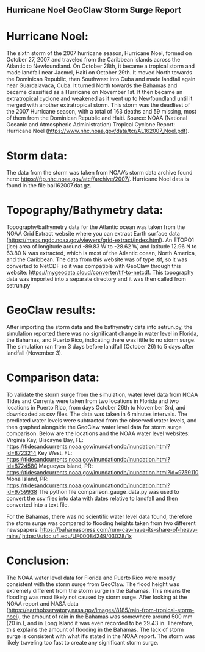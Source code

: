 ## Hurricane Noel GeoClaw Storm Surge Report


# Hurricane Noel:
The sixth storm of the 2007 hurricane season, Hurricane Noel, formed on October 27, 2007 and traveled from the Caribbean islands across the Atlantic to Newfoundland. On October 28th, it became a tropical storm and made landfall near Jacmel, Haiti on October 29th. It moved North towards the Dominican Republic, then Southwest into Cuba and made landfall again near Guardalavaca, Cuba. It turned North towards the Bahamas and became classified as a Hurricane on November 1st. It then became an extratropical cyclone and weakened as it went up to Newfoundland until it merged with another extratropical storm. This storm was the deadliest of the 2007 Hurricane season, with a total of 163 deaths and 59 missing, most of them from the Dominican Republic and Haiti. 
Source: NOAA (National Oceanic and Atmospheric Administration) Tropical Cyclone Report: Hurricane Noel (https://www.nhc.noaa.gov/data/tcr/AL162007_Noel.pdf). 

# Storm data:
The data from the storm was taken from NOAA’s storm data archive found here: https://ftp.nhc.noaa.gov/atcf/archive/2007/. Hurricane Noel data is found in the file bal162007.dat.gz. 

# Topography/Bathymetry data:
Topography/bathymetry data for the Atlantic ocean was taken from the NOAA Grid Extract website where you can extract Earth surface data (https://maps.ngdc.noaa.gov/viewers/grid-extract/index.html). An ETOPO1 (ice) area of  longitude around -89.83 W to -28.62 W, and latitude 12.96 N to 63.80 N was extracted, which is most of the Atlantic ocean, North America, and the Caribbean. The data from this website was of type .tif, so it was converted to NetCDF so it was compatible with GeoClaw through this website: https://mygeodata.cloud/converter/tif-to-netcdf. This topography data was imported into a separate directory and it was then called from setrun.py

# GeoClaw results:
After importing the storm data and the bathymetry data into setrun.py, the simulation reported there was no significant change in water level in Florida, the Bahamas, and Puerto Rico, indicating there was little to no storm surge. The simulation ran from 3 days before landfall (October 26) to 5 days after landfall (November 3).

# Comparison data:
To validate the storm surge from the simulation, water level data from NOAA Tides and Currents were taken from two locations in Florida and two locations in Puerto Rico, from days October 26th to November 3rd, and downloaded as csv files. The data was taken in 6 minutes intervals. The predicted water levels were subtracted from the observed water levels, and then graphed alongside the GeoClaw water level data for storm surge comparison. Below are the locations and the NOAA water level websites:
Virginia Key, Biscayne Bay, FL: https://tidesandcurrents.noaa.gov/inundationdb/inundation.html?id=8723214
Key West, FL:
https://tidesandcurrents.noaa.gov/inundationdb/inundation.html?id=8724580
Magueyes Island, PR:
https://tidesandcurrents.noaa.gov/inundationdb/inundation.html?id=9759110
Mona Island, PR:
https://tidesandcurrents.noaa.gov/inundationdb/inundation.html?id=9759938 
The python file comparison_gauge_data.py was used to convert the csv files into data with dates relative to landfall and then converted into a text file.

For the Bahamas, there was no scientific water level data found, therefore the storm surge was compared to flooding heights taken from two different newspapers:
https://bahamaspress.com/rum-cay-have-its-share-of-heavy-rains/
https://ufdc.ufl.edu/UF00084249/03028/1x 

# Conclusion:
The NOAA water level data for Florida and Puerto Rico were mostly consistent with the storm surge from GeoClaw.
The flood height was extremely different from the storm surge in the Bahamas. This means the flooding was most likely not caused by storm surge. After looking at the NOAA report and NASA data (https://earthobservatory.nasa.gov/images/8185/rain-from-tropical-storm-noel), the amount of rain in the Bahamas was somewhere around 500 mm (20 in.), and in Long Island it was even recorded to be 29.43 in. Therefore, this explains the amount of flooding in the Bahamas.
The lack of storm surge is consistent with what it’s stated in the NOAA report. The storm was likely traveling too fast to create any significant storm surge.



